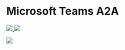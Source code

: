 # Microsoft Teams A2A

<p>
    <a href="https://pypi.org/project/microsoft-teams-a2aprotocol/" target="_blank">
        <img src="https://img.shields.io/pypi/v/microsoft-teams-a2aprotocol" />
    </a>
    <a href="https://pypi.org/project/microsoft-teams-a2aprotocol" target="_blank">
        <img src="https://img.shields.io/pypi/dw/microsoft-teams-a2aprotocol" />
    </a>
</p>
<a href="https://microsoft.github.io/teams-ai" target="_blank">
    <img src="https://img.shields.io/badge/📖 Getting Started-blue?style=for-the-badge" />
</a>
